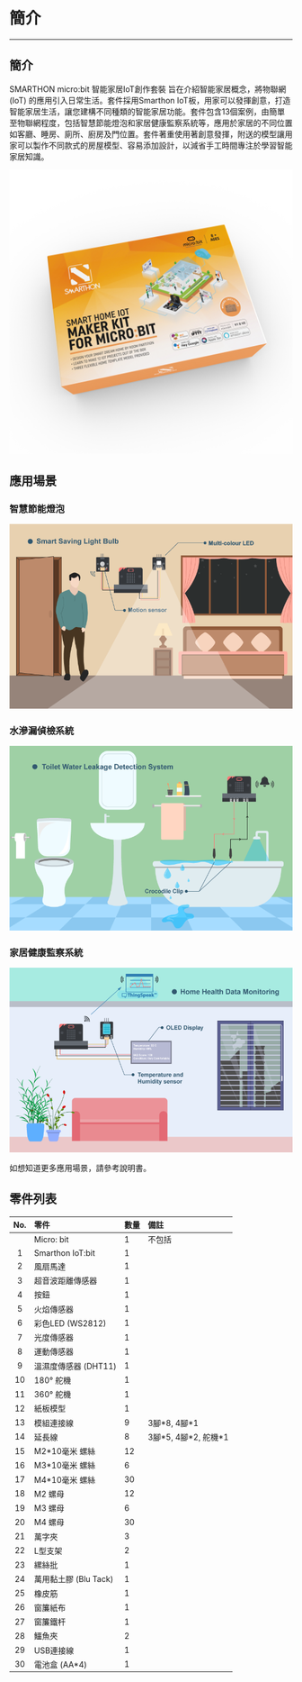 # 簡介

<HR>

## 簡介

SMARTHON micro:bit 智能家居IoT創作套裝 旨在介紹智能家居概念，將物聯網 (IoT) 的應用引入日常生活。套件採用Smarthon IoT板，用家可以發揮創意，打造智能家居生活，讓您建構不同種類的智能家居功能。套件包含13個案例，由簡單至物聯網程度，包括智慧節能燈泡和家居健康監察系統等，應用於家居的不同位置如客廳、睡房、廁所、廚房及門位置。套件著重使用著創意發揮，附送的模型讓用家可以製作不同款式的房屋模型、容易添加設計，以減省手工時間專注於學習智能家居知識。<BR><P>

![auto_fit](images/introduction/box.png)<BR><P>


## 應用場景

<H3>智慧節能燈泡</H3><P>

![auto_fit](images/Case1/intro.png) <P>

<H3>水滲漏偵檢系統</H3><P>

![auto_fit](images/Case4/intro.png) <P>

<H3>家居健康監察系統</H3><P>

![auto_fit](images/Case10/intro.png) <P>

如想知道更多應用場景，請參考說明書。<P>


## 零件列表

| No. | 零件 | 數量 | 備註 |
| :-: | :-- | :--| :-- |
|  | Micro: bit | 1 | 不包括 |
| 1 | Smarthon IoT:bit | 1 |  |
| 2 | 風扇馬達 | 1 |  |
| 3 | 超音波距離傳感器 | 1 |  |
| 4 | 按鈕 | 1 |  |
| 5 | 火焰傳感器 | 1 |  |
| 6 | 彩色LED (WS2812) | 1 |  |
| 7 | 光度傳感器 | 1 |  |
| 8 | 運動傳感器 | 1 |  |
| 9 | 溫濕度傳感器 (DHT11) | 1 |  |
| 10 | 180° 舵機 | 1 |  |
| 11 | 360° 舵機 | 1 |  |
| 12 | 紙板模型 | 1 |  |
| 13 | 模組連接線 | 9 | 3腳\*8, 4腳\*1 |
| 14 | 延長線 | 8 | 3腳\*5, 4腳\*2, 舵機\*1 |
| 15 | M2\*10毫米 螺絲 | 12 |  |
| 16 | M3\*10毫米 螺絲 | 6 |  |
| 17 | M4\*10毫米 螺絲 | 30 |  |
| 18 | M2 螺母 | 12 |  |
| 19 | M3 螺母 | 6 |  |
| 20 | M4 螺母 | 30 |  |
| 21 | 萬字夾 | 3 |  |
| 22 | L型支架 | 2 |  |
| 23 | 縲絲批 | 1 |  |
| 24 | 萬用黏土膠 (Blu Tack) | 1 |  |
| 25 | 橡皮筋 | 1 |  |
| 26 | 窗簾紙布 | 1 |  |
| 27 | 窗簾鐵杆 | 1 |  |
| 28 | 鱷魚夾 | 2 |  |
| 29 | USB連接線 | 1 |  |
| 30 | 電池盒 (AA\*4) | 1 |  |
